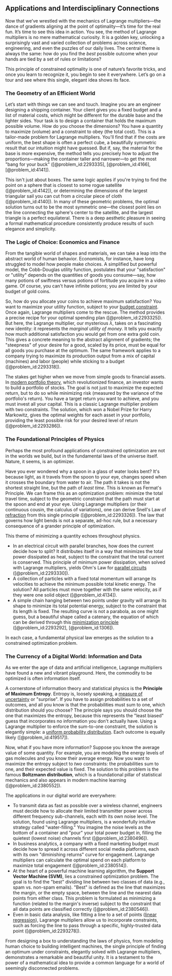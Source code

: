 ## Applications and Interdisciplinary Connections

Now that we’ve wrestled with the mechanics of Lagrange multipliers—the dance of gradients aligning at the point of optimality—it’s time for the real fun. It’s time to see this idea in action. You see, the method of Lagrange multipliers is no mere mathematical curiosity. It is a golden key, unlocking a surprisingly vast and varied collection of problems across science, engineering, and even the puzzles of our daily lives. The central theme is always the same: how do you find the *best* possible outcome when your hands are tied by a set of rules or limitations?

This principle of constrained optimality is one of nature’s favorite tricks, and once you learn to recognize it, you begin to see it everywhere. Let’s go on a tour and see where this single, elegant idea shows its face.

### The Geometry of an Efficient World

Let’s start with things we can see and touch. Imagine you are an engineer designing a shipping container. Your client gives you a fixed budget and a list of material costs, which might be different for the durable base and the lighter sides. Your task is to design a container that holds the maximum possible volume. How do you choose the dimensions? You have a quantity to maximize (volume) and a constraint to obey (the total cost). This is a tailor-made problem for Lagrange multipliers. You'll find that if the costs are uniform, the best shape is often a perfect cube, a beautifully symmetric result that our intuition might have guessed. But if, say, the material for the base is more expensive, the method tells you precisely how to adjust the proportions—making the container taller and narrower—to get the most "bang for your buck" ([@problem_id:2293335], [@problem_id:4166], [@problem_id:4141]).

This isn't just about boxes. The same logic applies if you're trying to find the point on a sphere that is closest to some rogue satellite ([@problem_id:4142]), or determining the dimensions of the largest triangular sail you can cut from a circular piece of cloth ([@problem_id:4140]). In many of these geometric problems, the optimal solution turns out to be the most symmetric one—the closest point lies on the line connecting the sphere's center to the satellite, and the largest triangle is a perfect equilateral. There is a deep aesthetic pleasure in seeing a formal mathematical procedure consistently produce results of such elegance and simplicity.

### The Logic of Choice: Economics and Finance

From the tangible world of shapes and materials, we can take a leap into the abstract world of human behavior. Economists, for instance, have long struggled to model how people make choices. A simplified but powerful model, the Cobb-Douglas utility function, postulates that your "satisfaction" or "utility" depends on the quantities of goods you consume—say, how many potions of swiftness versus potions of fortitude you acquire in a video game. Of course, you can't have infinite potions; you are limited by your budget of gold coins.

So, how do you allocate your coins to achieve maximum satisfaction? You want to maximize your utility function, subject to your [budget constraint](@article_id:146456). Once again, Lagrange multipliers come to the rescue. The method provides a precise recipe for your optimal spending plan ([@problem_id:2293325]). But here, the Lagrange multiplier, our mysterious $\lambda$, takes on a fascinating new identity: it represents the *marginal utility of money*. It tells you exactly how much additional satisfaction you would get from one extra gold coin. This gives a concrete meaning to the abstract alignment of gradients; the "steepness" of your desire for a good, scaled by its price, must be equal for all goods you purchase at the optimum. The same framework applies to a company trying to maximize its production output from a mix of capital (machines) and labor (people) while sticking to a budget ([@problem_id:2293318]).

The stakes get higher when we move from simple goods to financial assets. In [modern portfolio theory](@article_id:142679), which revolutionized finance, an investor wants to build a portfolio of stocks. The goal is not just to maximize the expected return, but to do so while minimizing risk (measured by the variance of the portfolio's return). You have a target return you want to achieve, and you must invest all your capital. This is a classic Lagrange multiplier problem with two constraints. The solution, which won a Nobel Prize for Harry Markowitz, gives the optimal weights for each asset in your portfolio, providing the least possible risk for your desired level of return ([@problem_id:2293286]).

### The Foundational Principles of Physics

Perhaps the most profound applications of constrained optimization are not in the worlds we build, but in the fundamental laws of the universe itself. Nature, it seems, is an optimizer.

Have you ever wondered why a spoon in a glass of water looks bent? It's because light, as it travels from the spoon to your eye, changes speed when it crosses the boundary from water to air. The path it takes is not the shortest straight line, but the path of *least time*. This is known as Fermat's Principle. We can frame this as an optimization problem: minimize the total travel time, subject to the geometric constraint that the path must start at the spoon and end at your eye. Using Lagrange multipliers (or their continuous cousin, the calculus of variations), one can derive Snell's Law of [refraction](@article_id:162934) from this single principle ([@problem_id:2293326]). The law that governs how light bends is not a separate, ad-hoc rule, but a necessary consequence of a grander principle of optimization.

This theme of minimizing a quantity echoes throughout physics.
- In an electrical circuit with parallel branches, how does the current decide how to split? It distributes itself in a way that minimizes the total power dissipated as heat, subject to the constraint that the total current is conserved. This principle of minimum power dissipation, when solved with Lagrange multipliers, yields Ohm's Law for [parallel circuits](@article_id:268695) ([@problem_id:2293330]).
- A collection of particles with a fixed total momentum will arrange its velocities to achieve the minimum possible total kinetic energy. The solution? All particles must move together with the same velocity, as if they were one solid object ([@problem_id:4134]).
- A simple chain hanging between two points under gravity will arrange its shape to minimize its total potential energy, subject to the constraint that its length is fixed. The resulting curve is not a parabola, as one might guess, but a beautiful shape called a catenary, the equation of which can be derived through this [minimization principle](@article_id:169458) ([@problem_id:2293292], [@problem_id:1306]).

In each case, a fundamental physical law emerges as the solution to a constrained optimization problem.

### The Currency of a Digital World: Information and Data

As we enter the age of data and artificial intelligence, Lagrange multipliers have found a new and vibrant playground. Here, the commodity to be optimized is often information itself.

A cornerstone of information theory and statistical physics is the **Principle of Maximum Entropy**. Entropy is, loosely speaking, a [measure of uncertainty](@article_id:152469) or "surprise". If you have to assign probabilities to a set of outcomes, and all you know is that the probabilities must sum to one, which distribution should you choose? The principle says you should choose the one that maximizes the entropy, because this represents the "least biased" guess that incorporates no information you don't actually have. Using a Lagrange multiplier to enforce the sum-to-one constraint, the solution is elegantly simple: a [uniform probability distribution](@article_id:260907). Each outcome is equally likely ([@problem_id:419517]).

Now, what if you have more information? Suppose you know the average value of some quantity. For example, you are modeling the energy levels of gas molecules and you know their average energy. Now you want to maximize the entropy subject to *two* constraints: the probabilities sum to one, and their expected value is fixed. The solution to this problem is the famous **Boltzmann distribution**, which is a foundational pillar of statistical mechanics and also appears in modern machine learning ([@problem_id:2380552]).

The applications in our digital world are everywhere:
- To transmit data as fast as possible over a wireless channel, engineers must decide how to allocate their limited transmitter power across different frequency sub-channels, each with its own noise level. The solution, found using Lagrange multipliers, is a wonderfully intuitive strategy called "water-filling." You imagine the noise levels as the bottom of a container and "pour" your total power budget in, filling the quietest (lowest noise) channels first ([@problem_id:2380496]).
- In business analytics, a company with a fixed marketing budget must decide how to spread it across different social media platforms, each with its own "diminishing returns" curve for engagement. Lagrange multipliers can calculate the optimal spend on each platform to maximize total engagement ([@problem_id:2380514]).
- At the heart of a powerful machine learning algorithm, the **Support Vector Machine (SVM)**, lies a constrained optimization problem. The goal is to find the "best" dividing line between two classes of data (e.g., spam vs. non-spam emails). "Best" is defined as the line that maximizes the margin, or the empty space, between the line and the nearest data points from either class. This problem is formulated as minimizing a function (related to the margin's inverse) subject to the constraint that all data points are classified correctly ([@problem_id:2380546]).
- Even in basic data analysis, like fitting a line to a set of points ([linear regression](@article_id:141824)), Lagrange multipliers allow us to incorporate constraints, such as forcing the line to pass through a specific, highly-trusted data point ([@problem_id:2293278]).

From designing a box to understanding the laws of physics, from modeling human choice to building intelligent machines, the single principle of finding an optimum under constraints, elegantly solved with Lagrange multipliers, demonstrates a remarkable and beautiful unity. It is a testament to the power of a mathematical idea to provide a common language for a world of seemingly disconnected problems.